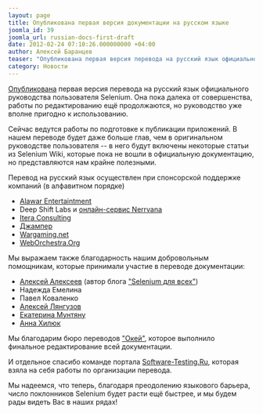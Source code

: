 ```yaml
---
layout: page
title: Опубликована первая версия документации на русском языке
joomla_id: 39
joomla_url: russian-docs-first-draft
date: 2012-02-24 07:10:26.000000000 +04:00
author: Алексей Баранцев
teaser: "Опубликована первая версия перевода на русский язык официального руководства пользователя Selenium. Она пока далека от совершенства, работы по редактированию ещё продолжаются, но руководство уже вполне пригодно к использованию."
category: Новости
---
```

<p><a href="docs/note-to-the-reader">Опубликована</a> первая версия перевода на русский язык официального руководства пользователя Selenium. Она пока далека от совершенства, работы по редактированию ещё продолжаются, но руководство уже вполне пригодно к использованию.</p>
<p>Сейчас ведутся работы по подготовке к публикации приложений. В нашем переводе будет даже больше глав, чем в оригинальном руководстве пользователя -- в него будут включены некоторые статьи из Selenium Wiki, которые пока не вошли в официальную документацию, но представляются нам крайне полезными.</p>
<div id="id12" class="section">
<p>Перевод на русский язык осуществлен при спонсорской поддержке компаний (в алфавитном порядке)</p>
<ul>
<li><a href="http://www.alawar.ru/">Alawar Entertaintment</a></li>
<li>Deep Shift Labs и <a href="http://www.nerrvana.com/">онлайн-сервис Nerrvana</a></li>
<li><a href="http://www.iteraconsulting.com.ua/">Itera Consulting</a></li>
<li><a href="http://www.jumper.su/">Джампер</a></li>
<li><a href="http://wargaming.net/">Wargaming.net</a></li>
<li><a href="http://www.weborchestra.org/">WebOrchestra.Org</a></li>
</ul>
<p>Мы выражаем также благодарность нашим добровольным помощникам, которые принимали участие в переводе документации:</p>
<ul>
<li><a href="http://www.linkedin.com/pub/%D0%B0%D0%BB%D0%B5%D0%BA%D1%81%D0%B5%D0%B9-%D0%B0%D0%BB%D0%B5%D0%BA%D1%81%D0%B5%D0%B5%D0%B2/43/6a9/903">Алексей Алексеев</a> (автор блога <a href="http://seleniumforall.blogspot.com/">"Selenium для всех"</a>)</li>
<li>Надежда Емелина</li>
<li>Павел Коваленко</li>
<li><a href="http://www.linkedin.com/in/leshal">Алексей Лянгузов</a></li>
<li><a href="http://ua.linkedin.com/in/kmuntianu">Екатерина Мунтяну</a></li>
<li><a href="http://anna-khilyuk.moikrug.ru/">Анна Хилюк</a></li>
</ul>
</div>
<p id="id12" class="section">Мы благодарим бюро переводов <a href="http://www.allcorrect.ru/">"Окей"</a>, которое выполнило финальное редактирование всей документации.</p>
<p class="section">И отдельное спасибо команде портала <a href="http://software-testing.ru/">Software-Testing.Ru</a>, которая взяла на себя работы по организации перевода.</p>
<p>Мы надеемся, что теперь, благодаря преодолению языкового барьера, число поклонников Selenium будет расти ещё быстрее, и мы будем рады видеть Вас в наших рядах!</p>
